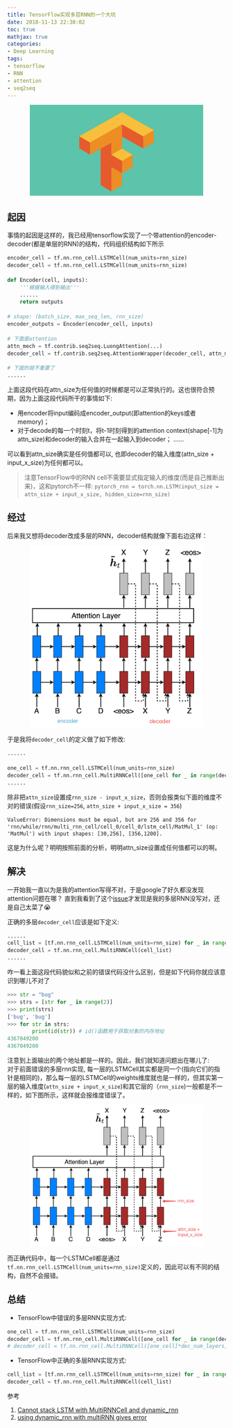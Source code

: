 ```yaml
---
title: TensorFlow实现多层RNN的一个大坑
date: 2018-11-13 22:30:02
toc: true
mathjax: true
categories: 
- Deep Learning
tags:
- tensorflow
- RNN
- attention
- seq2seq
---
```


<center>
<img src="./tf-multi-rnn-bug/cover.jpg" width="400" class="full-image">
</center>

<!-- more -->

## 起因

事情的起因是这样的，我已经用tensorflow实现了一个带attention的encoder-decoder(都是单层的RNN)的结构，代码组织结构如下所示
``` python
encoder_cell = tf.nn.rnn_cell.LSTMCell(num_units=rnn_size)
decoder_cell = tf.nn.rnn_cell.LSTMCell(num_units=rnn_size)

def Encoder(cell, inputs):
    '''根据输入得到输出'''
    ......
    return outputs

# shape: (batch_size, max_seq_len, rnn_size)
encoder_outputs = Encoder(encoder_cell, inputs)

# 下面是attention
attn_mech = tf.contrib.seq2seq.LuongAttention(...) 
decoder_cell = tf.contrib.seq2seq.AttentionWrapper(decoder_cell, attn_mech, attention_layer_size=attn_size,...)

# 下面的就不重要了
......
```
上面这段代码在attn_size为任何值的时候都是可以正常执行的。这也很符合预期，因为上面这段代码所干的事情如下:
* 用encoder将input编码成encoder_output(即attention的keys或者memory)；
* 对于decode的每一个时刻t，将t-1时刻得到的attention context(shape[-1]为attn_size)和decoder的输入合并在一起输入到decoder；
......

可以看到attn_size确实是任何值都可以, 也即decoder的输入维度(attn_size + input_x_size)为任何都可以。
> 注意TensorFlow中的RNN cell不需要显式指定输入的维度(而是自己推断出来)，这和pytorch不一样:
`pytorch_rnn = torch.nn.LSTM(input_size = attn_size + input_x_size, hidden_size=rnn_size)`

## 经过 
后来我又想将decoder改成多层的RNN，decoder结构就像下面右边这样：
<center>
<img src="./tf-multi-rnn-bug/enc_dec_with_attn.png" width="400" class="full-image">
</center>

于是我将`decoder_cell`的定义做了如下修改:
``` python
......

one_cell = tf.nn.rnn_cell.LSTMCell(num_units=rnn_size)
decoder_cell = tf.nn.rnn_cell.MultiRNNCell([one_cell for _ in range(dec_num_layers)])
......
```
除非把`attn_size`设置成`rnn_size - input_x_size`，否则会报类似下面的维度不对的错误(假设`rnn_size=256`, `attn_size + input_x_size = 356`)
```
ValueError: Dimensions must be equal, but are 256 and 356 for 'rnn/while/rnn/multi_rnn_cell/cell_0/cell_0/lstm_cell/MatMul_1' (op: 'MatMul') with input shapes: [30,256], [356,1200].
```

这是为什么呢？明明按照前面的分析，明明attn_size设置成任何值都可以的啊。

## 解决
一开始我一直以为是我的attention写得不对，于是google了好久都没发现attention问题在哪？
直到我看到了这个[issue](https://github.com/tensorflow/tensorflow/issues/16186)才发现是我的多层RNN没写对，还是自己太菜了😭

正确的多层`decoder_cell`应该是如下定义:
``` python
......
cell_list = [tf.nn.rnn_cell.LSTMCell(num_units=rnn_size) for _ in range(dec_num_layers)]
decoder_cell = tf.nn.rnn_cell.MultiRNNCell(cell_list)
......
```

咋一看上面这段代码貌似和之前的错误代码没什么区别，但是如下代码你就应该意识到哪儿不对了
``` python
>>> str = "bug"
>>> strs = [str for _ in range(2)]
>>> print(strs)
['bug', 'bug']
>>> for str in strs:
        print(id(str)) # id()函数用于获取对象的内存地址
4367049200
4367049200
```
注意到上面输出的两个地址都是一样的。因此，我们就知道问题出在哪儿了:  
对于前面错误的多层rnn实现, 每一层的LSTMCell其实都是同一个(指向它们的指针是相同的)，那么每一层的LSTMCell的weights维度就也是一样的，但其实第一层的输入维度(`attn_size + input_x_size`)和其它层的（`rnn_size`)一般都是不一样的，如下图所示，这样就会报维度错误了。
<center>
<img src="./tf-multi-rnn-bug/enc_dec_with_attn_2.png" width="400" class="full-image">
</center>

而正确代码中，每一个LSTMCell都是通过`tf.nn.rnn_cell.LSTMCell(num_units=rnn_size)`定义的，因此可以有不同的结构，自然不会报错。

## 总结

* TensorFlow中错误的多层RNN实现方式:
``` python
one_cell = tf.nn.rnn_cell.LSTMCell(num_units=rnn_size)
decoder_cell = tf.nn.rnn_cell.MultiRNNCell([one_cell for _ in range(dec_num_layers)])
# decoder_cell = tf.nn.rnn_cell.MultiRNNCell([one_cell]*dec_num_layers])也是错误的
```

* TensorFlow中正确的多层RNN实现方式:
``` python
cell_list = [tf.nn.rnn_cell.LSTMCell(num_units=rnn_size) for _ in range(dec_num_layers)]
decoder_cell = tf.nn.rnn_cell.MultiRNNCell(cell_list)
```


参考
1. [Cannot stack LSTM with MultiRNNCell and dynamic_rnn](https://stackoverflow.com/questions/47371608/cannot-stack-lstm-with-multirnncell-and-dynamic-rnn)
2. [using dynamic_rnn with multiRNN gives error](https://stackoverflow.com/questions/48865554/using-dynamic-rnn-with-multirnn-gives-error/53277463#53277463)